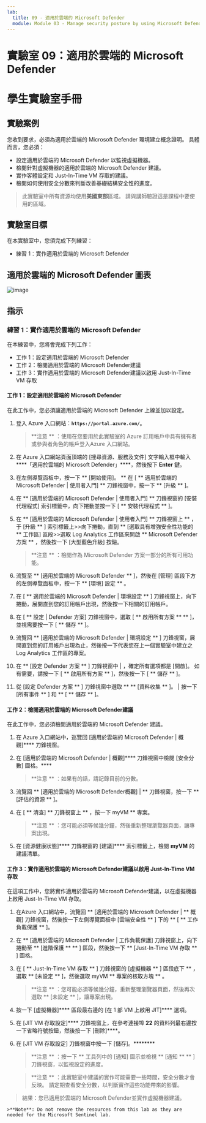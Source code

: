```yaml
---
lab:
  title: 09 - 適用於雲端的 Microsoft Defender
  module: Module 03 - Manage security posture by using Microsoft Defender for Cloud
---
```


# 實驗室 09：適用於雲端的 Microsoft Defender
# 學生實驗室手冊

## 實驗案例

您收到要求，必須為適用於雲端的 Microsoft Defender 環境建立概念證明。 具體而言，您必須：

- 設定適用於雲端的 Microsoft Defender 以監視虛擬機器。
- 檢閱針對虛擬機器的適用於雲端的 Microsoft Defender 建議。
- 實作客體設定和 Just-In-Time VM 存取的建議。 
- 檢閱如何使用安全分數來判斷改善基礎結構安全性的進度。

> 此實驗室中所有資源均使用**美國東部**區域。 請與講師驗證這是課程中要使用的區域。 

## 實驗室目標

在本實驗室中，您須完成下列練習：

- 練習 1：實作適用於雲端的 Microsoft Defender

## 適用於雲端的 Microsoft Defender 圖表

![image](https://github.com/MicrosoftLearning/AZ500-AzureSecurityTechnologies/assets/91347931/c31055cc-de95-41f6-adef-f09d756a68eb)

## 指示

### 練習 1：實作適用於雲端的 Microsoft Defender

在本練習中，您將會完成下列工作：

- 工作 1：設定適用於雲端的 Microsoft Defender
- 工作 2：檢閱適用於雲端的 Microsoft Defender建議
- 工作 3：實作適用於雲端的 Microsoft Defender建議以啟用 Just-In-Time VM 存取

#### 工作 1：設定適用於雲端的 Microsoft Defender

在此工作中，您必須讓適用於雲端的 Microsoft Defender 上線並加以設定。

1. 登入 Azure 入口網站：**`https://portal.azure.com/`**。

    >**注意 ** ：使用在您要用於此實驗室的 Azure 訂用帳戶中具有擁有者或參與者角色的帳戶登入Azure 入口網站。

2. 在 Azure 入口網站頁面頂端的 [搜尋資源、服務及文件] 文字輸入框中輸入****「適用於雲端的 Microsoft Defender」****，然後按下 **Enter** 鍵。

3. 在左側導覽面板中，按一下 ** [開始使用]。 ** 在 [ ** 適用於雲端的 Microsoft Defender \| 使用者入門] ** 刀鋒視窗中，按一下 ** [升級 ** ]。
     
4. 在 ** [適用於雲端的 Microsoft Defender \| 使用者入門] ** 刀鋒視窗的 [安裝代理程式] 索引標籤中，向下捲動並按一下 [ ** 安裝代理程式 ** ]。 

5. 在 ** [適用於雲端的 Microsoft Defender \| 使用者入門] ** 刀鋒視窗上 ** ，于 [升級 ** ] 索引標籤上>>向下捲動，直到 ** [選取具有增強安全性功能的 ** 工作區] 區段>>選取 Log Analytics 工作區來開啟 ** Microsoft Defender 方案 ** ，然後按一下 [大型藍色升級] 按鈕。  

    >**注意 ** ：檢閱作為 Microsoft Defender 方案一部分的所有可用功能。 

6. 流覽至 ** [適用於雲端的 Microsoft Defender ** ]，然後在 [管理] 區段下方的左側導覽面板中，按一下 ** [環境] 設定 ** 。

7. 在 [ ** 適用於雲端的 Microsoft Defender \| 環境設定 ** ] 刀鋒視窗上，向下捲動，展開直到您的訂用帳戶出現，然後按一下相關的訂用帳戶。 

8. 在 [ ** 設定 \| Defender 方案] 刀鋒視窗中，選取 [ ** 啟用所有方案 ** ** ]，並視需要按一下 [ ** 儲存 ** ]。

9. 流覽回 ** [適用於雲端的 Microsoft Defender \| 環境設定 ** ] 刀鋒視窗，展開直到您的訂用帳戶出現為止，然後按一下代表您在上一個實驗室中建立之 Log Analytics 工作區的專案。

10. 在 ** [設定 Defender 方案 ** ] 刀鋒視窗中 \| ，確定所有選項都是 [開啟]。 如有需要，請按一下 [ ** 啟用所有方案 ** ]，然後按一下 [ ** 儲存 ** ]。

11. 從 [設定 Defender 方案 ** ] 刀鋒視窗中選取 ** ** [資料收集 ** ]。 \| 按一下 [所有事件 ** ] 和 ** [ ** 儲存 ** ]。

#### 工作 2：檢閱適用於雲端的 Microsoft Defender建議

在此工作中，您必須檢閱適用於雲端的 Microsoft Defender 建議。 

1. 在 Azure 入口網站中，巡覽回 [適用於雲端的 Microsoft Defender \| 概觀]**** 刀鋒視窗。 

2. 在 [適用於雲端的 Microsoft Defender \| 概觀]**** 刀鋒視窗中檢閱 [安全分數] 圖格。****

    >**注意 ** ：如果有的話，請記錄目前的分數。

3. 流覽回 ** [適用於雲端的 Microsoft Defender概觀] \| ** 刀鋒視窗，按一下 ** [評估的資源 ** ]。

4. 在 [ ** 清查] ** 刀鋒視窗上 ** ，按一下 myVM ** 專案。

    >**注意 ** ：您可能必須等候幾分鐘，然後重新整理瀏覽器頁面，讓專案出現。
    
5. 在 [資源健康狀態]**** 刀鋒視窗的 [建議]**** 索引標籤上，檢閱 **myVM** 的建議清單。

#### 工作 3：實作適用於雲端的 Microsoft Defender建議以啟用 Just-In-Time VM 存取

在這項工作中，您將實作適用於雲端的 Microsoft Defender建議，以在虛擬機器上啟用 Just-In-Time VM 存取。 

1. 在Azure 入口網站中，流覽回 ** [適用於雲端的 Microsoft Defender \| ** 概觀] 刀鋒視窗，然後按一下左側導覽面板中 [雲端安全性 ** ] 下的 ** [ ** 工作負載保護 ** ]。

2. 在 ** [適用於雲端的 Microsoft Defender \| 工作負載保護] 刀鋒視窗上，向下捲動至 ** [進階保護 ** ** ] 區段，然後按一下 ** [Just-In-Time VM 存取 ** ] 圖格。

3. 在 [ ** Just-In-Time VM 存取 ** ] 刀鋒視窗的 [虛擬機器 ** ] 區段底下 ** ，選取 ** [未設定 ** ]，然後選取 myVM ** 專案的核取方塊 ** 。

    >**注意 ** ：您可能必須等候幾分鐘，重新整理瀏覽器頁面，然後再次選取 ** [未設定 ** ]，讓專案出現。

4. 按一下 [虛擬機器]**** 區段最右邊的 [在 1 部 VM 上啟用 JIT]**** 選項。

5. 在 [JIT VM 存取設定]**** 刀鋒視窗上，在參考連接埠 **22** 的資料列最右邊按一下省略符號按鈕，然後按一下 [刪除]****。

6. 在 [JIT VM 存取設定] 刀鋒視窗中按一下 [儲存]。********

    >**注意 ** ：按一下 ** 工具列中的 [通知] 圖示並檢視 ** [通知 ** ** ] 刀鋒視窗，以監視設定的進度。 

    >**注意 ** ：此實驗室中建議的實作可能需要一些時間，安全分數才會反映。 請定期查看安全分數，以判斷實作這些功能帶來的影響。 

> 結果：您已適用於雲端的 Microsoft Defender並實作虛擬機器建議。 

    >**Note**: Do not remove the resources from this lab as they are needed for the Microsoft Sentinel lab.
